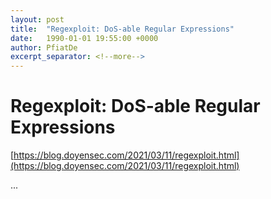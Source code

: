 ```yaml
---
layout: post
title:  "Regexploit: DoS-able Regular Expressions"
date:   1990-01-01 19:55:00 +0000
author: PfiatDe
excerpt_separator: <!--more-->
---
```


# Regexploit: DoS-able Regular Expressions

[https://blog.doyensec.com/2021/03/11/regexploit.html](https://blog.doyensec.com/2021/03/11/regexploit.html)

...
<!--more-->
